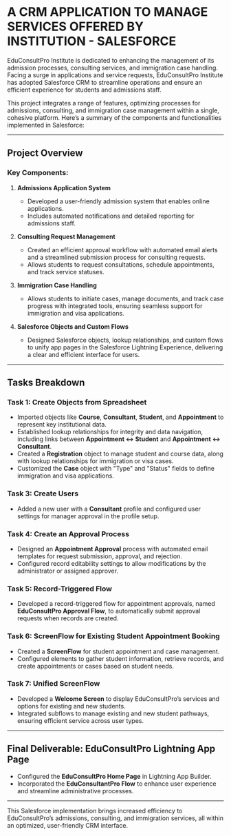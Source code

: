 # A CRM APPLICATION TO MANAGE SERVICES OFFERED BY INSTITUTION - SALESFORCE

EduConsultPro Institute is dedicated to enhancing the management of its admission processes, consulting services, and immigration case handling. Facing a surge in applications and service requests, EduConsultPro Institute has adopted Salesforce CRM to streamline operations and ensure an efficient experience for students and admissions staff.

This project integrates a range of features, optimizing processes for admissions, consulting, and immigration case management within a single, cohesive platform. Here’s a summary of the components and functionalities implemented in Salesforce:

---

## Project Overview

### Key Components:

1. **Admissions Application System**
   - Developed a user-friendly admission system that enables online applications.
   - Includes automated notifications and detailed reporting for admissions staff.

2. **Consulting Request Management**
   - Created an efficient approval workflow with automated email alerts and a streamlined submission process for consulting requests.
   - Allows students to request consultations, schedule appointments, and track service statuses.

3. **Immigration Case Handling**
   - Allows students to initiate cases, manage documents, and track case progress with integrated tools, ensuring seamless support for immigration and visa applications.

4. **Salesforce Objects and Custom Flows**
   - Designed Salesforce objects, lookup relationships, and custom flows to unify app pages in the Salesforce Lightning Experience, delivering a clear and efficient interface for users.

---

## Tasks Breakdown

### Task 1: Create Objects from Spreadsheet
- Imported objects like **Course**, **Consultant**, **Student**, and **Appointment** to represent key institutional data.
- Established lookup relationships for integrity and data navigation, including links between **Appointment ↔ Student** and **Appointment ↔ Consultant**.
- Created a **Registration** object to manage student and course data, along with lookup relationships for immigration or visa cases.
- Customized the **Case** object with "Type" and "Status" fields to define immigration and visa applications.

### Task 3: Create Users
- Added a new user with a **Consultant** profile and configured user settings for manager approval in the profile setup.

### Task 4: Create an Approval Process
- Designed an **Appointment Approval** process with automated email templates for request submission, approval, and rejection.
- Configured record editability settings to allow modifications by the administrator or assigned approver.

### Task 5: Record-Triggered Flow
- Developed a record-triggered flow for appointment approvals, named **EduConsultPro Approval Flow**, to automatically submit approval requests when records are created.

### Task 6: ScreenFlow for Existing Student Appointment Booking
- Created a **ScreenFlow** for student appointment and case management.
- Configured elements to gather student information, retrieve records, and create appointments or cases based on student needs.

### Task 7: Unified ScreenFlow
- Developed a **Welcome Screen** to display EduConsultPro’s services and options for existing and new students.
- Integrated subflows to manage existing and new student pathways, ensuring efficient service across user types.

---

## Final Deliverable: EduConsultPro Lightning App Page
- Configured the **EduConsultPro Home Page** in Lightning App Builder.
- Incorporated the **EduConsultantPro Flow** to enhance user experience and streamline administrative processes.

---

This Salesforce implementation brings increased efficiency to EduConsultPro’s admissions, consulting, and immigration services, all within an optimized, user-friendly CRM interface.

